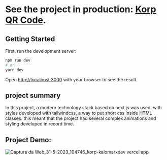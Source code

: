 # See the project in production: [Korp QR Code](https://korp-kaiomarxdev.vercel.app/).

## Getting Started

First, run the development server:

```bash
npm run dev
# or
yarn dev
```

Open [http://localhost:3000](http://localhost:3000) with your browser to see the result.

## project summary

In this project, a modern technology stack based on next.js was used, with styles developed with tailwindcss, a way to put short css inside HTML classes. this meant that the project had several complex animations and styling developed in record time.

## Project Demo:
![Captura da Web_31-5-2023_104746_korp-kaiomarxdev vercel app](https://github.com/KaioMarxDEV/korpProject/assets/105358332/0f38d195-0d24-4916-ae69-8ccd3287ef4f)
